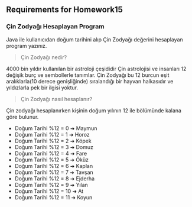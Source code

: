 ## Requirements for Homework15

### Çin Zodyağı Hesaplayan Program

Java ile kullanıcıdan doğum tarihini alıp Çin Zodyağı değerini hesaplayan program yazınız.

> Çin Zodyağı nedir?

4000 bin yıldır kullanılan bir astroloji çeşididir Çin astrolojisi ve insanları 12 değişik burç ve sembollerle tanımlar. Çin Zodyağı bu 12 burcun eşit aralıklarla(10 derece genişliğinde) sıralandığı bir hayvan halkasıdır ve yıldızlarla pek bir ilgisi yoktur.

> Çin Zodyağı nasıl hesaplanır?

Çin zodyağı hesaplanırken kişinin doğum yılının 12 ile bölümünde kalana göre bulunur.

* Doğum Tarihi %12 = 0 ➜ Maymun
* Doğum Tarihi %12 = 1 ➜ Horoz
* Doğum Tarihi %12 = 2 ➜ Köpek
* Doğum Tarihi %12 = 3 ➜ Domuz
* Doğum Tarihi %12 = 4 ➜ Fare
* Doğum Tarihi %12 = 5 ➜ Öküz
* Doğum Tarihi %12 = 6 ➜ Kaplan
* Doğum Tarihi %12 = 7 ➜ Tavşan
* Doğum Tarihi %12 = 8 ➜ Ejderha
* Doğum Tarihi %12 = 9 ➜ Yılan
* Doğum Tarihi %12 = 10 ➜ At
* Doğum Tarihi %12 = 11 ➜ Koyun
